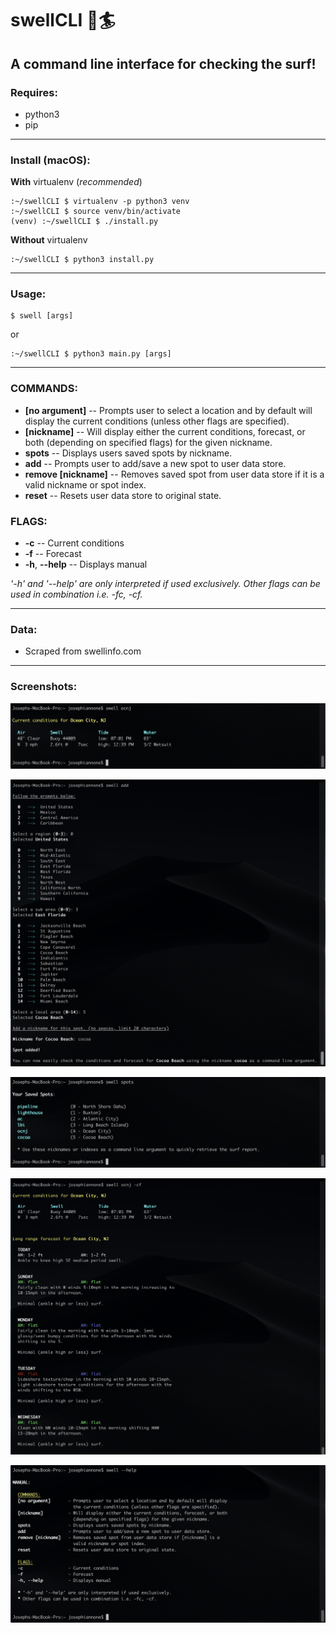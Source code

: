 # swellCLI :ocean::surfer:

## A command line interface for checking the surf!

### Requires:
- python3
- pip

---

### Install (macOS):
**With** virtualenv (_recommended_)
```
:~/swellCLI $ virtualenv -p python3 venv
:~/swellCLI $ source venv/bin/activate
(venv) :~/swellCLI $ ./install.py
```
**Without** virtualenv
```
:~/swellCLI $ python3 install.py
```

---

### Usage:
```
$ swell [args]
```
or
```
:~/swellCLI $ python3 main.py [args]
```

---

### COMMANDS:
-  **[no argument]**        -- Prompts user to select a location and by default will display the current conditions (unless other flags are specified).
-  **[nickname]**           -- Will display either the current conditions, forecast, or both (depending on specified flags) for the given nickname.
-  **spots**                -- Displays users saved spots by nickname.
-  **add**                  -- Prompts user to add/save a new spot to user data store.
-  **remove [nickname]**    -- Removes saved spot from user data store if it is a valid nickname or spot index.
-  **reset**                -- Resets user data store to original state.

### FLAGS:
-  **-c**                    -- Current conditions
-  **-f**                    -- Forecast
-  **-h**, **--help**        -- Displays manual


_'-h' and '--help' are only interpreted if used exclusively._
_Other flags can be used in combination i.e. -fc, -cf._

---

### Data:
- Scraped from swellinfo.com

---

### Screenshots:
![screenshot](img/screenshot5.png)

![screenshot](img/screenshot1.png)

![screenshot](img/screenshot2.png)

![screenshot](img/screenshot3.png)

![screenshot](img/screenshot4.png)
